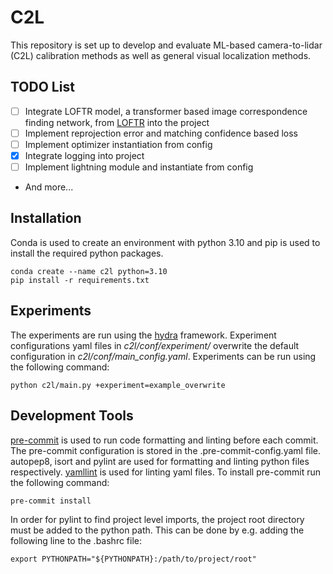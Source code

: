 # C2L
This repository is set up to develop and evaluate ML-based camera-to-lidar (C2L) calibration methods as well as general visual localization methods.

## TODO List
- [ ] Integrate LOFTR model, a transformer based image correspondence finding network, from [LOFTR](https://zju3dv.github.io/loftr/) into the project
- [ ] Implement reprojection error and matching confidence based loss
- [ ] Implement optimizer instantiation from config
- [x] Integrate logging into project
- [ ] Implement lightning module and instantiate from config
- And more...

## Installation
Conda is used to create an environment with python 3.10 and pip is used to install the required python packages.
```
conda create --name c2l python=3.10
pip install -r requirements.txt
``` 

## Experiments
The experiments are run using the [hydra](https://hydra.cc/) framework. Experiment configurations yaml files in *c2l/conf/experiment/* overwrite the default configuration in *c2l/conf/main_config.yaml*. Experiments can be run using the following command:
```
python c2l/main.py +experiment=example_overwrite
```

## Development Tools
[pre-commit](https://pre-commit.com/) is used to run code formatting and linting before each commit. The pre-commit configuration is stored in the .pre-commit-config.yaml file. autopep8, isort and pylint are used for formatting and linting python files respectively. [yamllint](https://github.com/adrienverge/yamllint.git) is used for linting yaml files. To install pre-commit run the following command:
```
pre-commit install
```
In order for pylint to find project level imports, the project root directory must be added to the python path. This can be done by e.g. adding the following line to the .bashrc file:
```
export PYTHONPATH="${PYTHONPATH}:/path/to/project/root"
```
